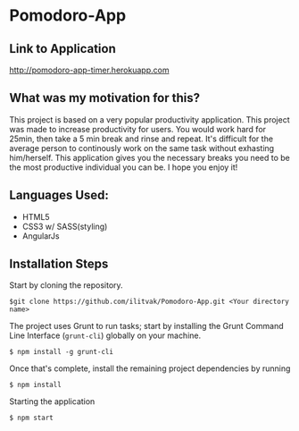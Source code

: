 Pomodoro-App
=================
Link to Application
-------------------
http://pomodoro-app-timer.herokuapp.com 

What was my motivation for this? 
-------------------
This project is based on a very popular productivity application. This project was made to increase productivity for users. You would work hard for 25min, then take a 5 min break and rinse and repeat. It's difficult for the average person to continously work on the same task without exhasting him/herself. This application gives you the necessary breaks you need to be the most productive individual you can be. I hope you enjoy it! 

Languages Used:
-----------------
- HTML5
- CSS3 w/ SASS(styling)
- AngularJs

Installation Steps
-----------------

Start by cloning the repository.
```
$git clone https://github.com/ilitvak/Pomodoro-App.git <Your directory name>
```

The project uses Grunt to run tasks; start by installing the Grunt Command Line Interface (`grunt-cli`) globally on your machine.

```
$ npm install -g grunt-cli
```
Once that's complete, install the remaining project dependencies by running

```
$ npm install
```

Starting the application
```
$ npm start
```
